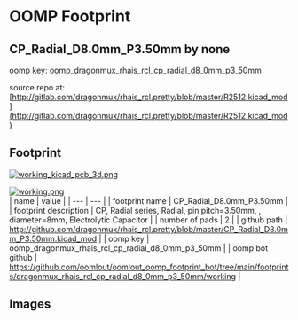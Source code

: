 # OOMP Footprint  
## CP_Radial_D8.0mm_P3.50mm  by none  
  
oomp key: oomp_dragonmux_rhais_rcl_cp_radial_d8_0mm_p3_50mm  
  
source repo at: [http://gitlab.com/dragonmux/rhais_rcl.pretty/blob/master/R2512.kicad_mod](http://gitlab.com/dragonmux/rhais_rcl.pretty/blob/master/R2512.kicad_mod)  
## Footprint  
  
[![working_kicad_pcb_3d.png](working_kicad_pcb_3d_600.png)](working_kicad_pcb_3d.png)  
  
[![working.png](working_600.png)](working.png)  
| name | value | 
| --- | --- | 
| footprint name | CP_Radial_D8.0mm_P3.50mm | 
| footprint description | CP, Radial series, Radial, pin pitch=3.50mm, , diameter=8mm, Electrolytic Capacitor | 
| number of pads | 2 | 
| github path | http://github.com/dragonmux/rhais_rcl.pretty/blob/master/CP_Radial_D8.0mm_P3.50mm.kicad_mod | 
| oomp key | oomp_dragonmux_rhais_rcl_cp_radial_d8_0mm_p3_50mm | 
| oomp bot github | https://github.com/oomlout/oomlout_oomp_footprint_bot/tree/main/footprints/dragonmux_rhais_rcl_cp_radial_d8_0mm_p3_50mm/working | 
## Images  
